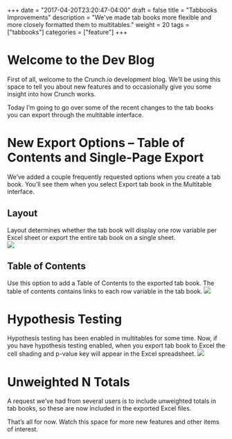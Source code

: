 +++
date = "2017-04-20T23:20:47-04:00"
draft = false
title = "Tabbooks Improvements"
description = "We've made tab books more flexible and more closely formatted them to multitables."
weight = 20
tags = ["tabbooks"]
categories = ["feature"]
+++

# Welcome to the Dev Blog

First of all, welcome to the Crunch.io development blog. We’ll be using this space to tell you about new features and to occasionally give you some insight into how Crunch works.

Today I’m going to go over some of the recent changes to the tab books you can export through the multitable interface.

# New Export Options – Table of Contents and Single-Page Export

We’ve added a couple frequently requested options when you create a tab book. You’ll see them when you select Export tab book in the Multitable interface.

## Layout
Layout determines whether the tab book will display one row variable per Excel sheet or export the entire tab book on a single sheet.  
![](../images/TabbookLayout.png)

## Table of Contents
Use this option to add a Table of Contents to the exported tab book. The table of contents contains links to each row variable in the tab book.
![](../images/TabBookToC.png)

# Hypothesis Testing
Hypothesis testing has been enabled in multitables for some time. Now, if you have hypothesis testing enabled, when you export tab book to Excel the cell shading and p-value key will appear in the Excel spreadsheet.
![](../images/ExcelSigTest.png)

# Unweighted N Totals
A request we’ve had from several users is to include unweighted totals in tab books, so these are now included in the exported Excel files.

That’s all for now. Watch this space for more new features and other items of interest.

